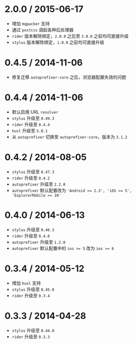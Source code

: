 
2.0.0 / 2015-06-17
==================

 * 增加 `mqpacker` 支持
 * 通过 `postcss` 调起各种后处理器
 * `rider` 版本解除绑定，`2.0.0` 之后至 `3.0.0` 之前均可直接升级
 * `stylus` 版本解除绑定，`1.0.0` 之前均可直接升级

0.4.5 / 2014-11-06
==================

* 修复迁移 `autoprefixer-core` 之后，浏览器配置失效的问题

0.4.4 / 2014-11-06
==================

 * 默认启用 URL `resolver`
 * `stylus` 升级至 `0.49.3`
 * `rider` 升级至 `0.4.4`
 * `husl` 升级至 `5.0.1`
 * 从 `autoprefixer` 切换至 `autoprefixer-core`，版本为 `3.1.2`

0.4.2 / 2014-08-05
==================

 * `stylus` 升级至 `0.47.3`
 * `rider` 升级至 `0.4.2`
 * `autoprefixer` 升级至 `2.2.0`
 * `autoprefixer` 默认配置改为 `'Android >= 2.3', 'iOS >= 5', 'ExplorerMobile >= 10'`

0.4.0 / 2014-06-13
==================

 * `stylus` 升级至 `0.46.3`
 * `rider` 升级至 `0.4.0`
 * `autoprefixer` 升级至 `1.2.0`
 * `autoprefixer` 默认配置中的 `ios >= 5` 改为 `ios >= 6`

0.3.4 / 2014-05-12
==================

 * 增加 `husl` 支持
 * `stylus` 升级至 `0.45.0`
 * `rider` 升级至 `0.3.4`

0.3.3 / 2014-04-28
==================

 * `stylus` 升级至 `0.44.0`
 * `rider` 升级至 `0.3.3`
